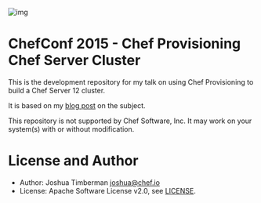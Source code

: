 ![img](http://www.troll.me/images/xzibit-yo-dawg/yo-dawg-i-heard-you-like-turtles-so-we-put-a-turtle-on-a-turtle-so-you-can-ride-a-turtle-thats-riding-a-turtle.jpg)

# ChefConf 2015 - Chef Provisioning Chef Server Cluster

This is the development repository for my talk on using Chef Provisioning to build a Chef Server 12 cluster.

It is based on my [blog post](https://www.chef.io/blog/2014/12/15/sysadvent-day-14-using-chef-provisioning-to-build-chef-server/) on the subject.

This repository is not supported by Chef Software, Inc. It may work on your system(s) with or without modification.

# License and Author

- Author: Joshua Timberman <joshua@chef.io>
- License: Apache Software License v2.0, see [LICENSE](LICENSE).
